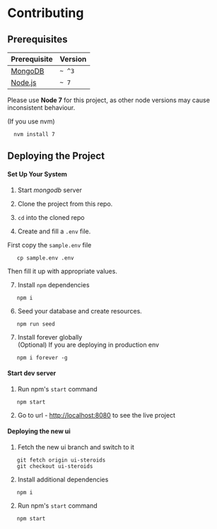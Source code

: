# Contributing

## Prerequisites

| Prerequisite                                | Version |
| ------------------------------------------- | ------- |
| [MongoDB](http://www.mongodb.org/downloads) | `~ ^3`  |
| [Node.js](http://nodejs.org)                | `~ 7`   |

Please use **Node 7** for this project, as other node versions may cause
inconsistent behaviour. 

(If you use nvm)
```shell
  nvm install 7
```

## Deploying the Project

#### Set Up Your System

1. Start *mongodb* server

2. Clone the project from this repo.

3. `cd` into the cloned repo

4. Create and fill a `.env` file.

First copy the `sample.env` file

```shell
   cp sample.env .env
```

Then fill it up with appropriate values.

7. Install `npm` dependencies

```shell
   npm i
```

6. Seed your database and create resources.

```shell
   npm run seed
```

7. Install forever globally  
(Optional) If you are deploying in production env
```shell
   npm i forever -g
```


#### Start dev server

1. Run npm's `start` command
```shell
   npm start
```

2. Go to url - [http://localhost:8080](http://localhost:8080) to see the live project

#### Deploying the new ui

1. Fetch the new ui branch and switch to it

```shell
   git fetch origin ui-steroids
   git checkout ui-steroids
```
2. Install additional dependencies
```shell
   npm i
```
2. Run npm's `start` command
```shell
   npm start
```
